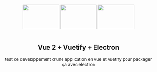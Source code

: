 <br>
<div align="center">
  <img height="80px" width="120px" src="https://cdn.jsdelivr.net/gh/devicons/devicon/icons/vuejs/vuejs-original.svg" />
  <img height="80px" width="120px" src="https://cdn.jsdelivr.net/gh/devicons/devicon/icons/vuetify/vuetify-original.svg" />
  <img height="80px" width="120px" src="https://cdn.jsdelivr.net/gh/devicons/devicon/icons/electron/electron-original.svg" />
</div>
<br>

<div align="center">
  <h2>Vue 2 + Vuetify + Electron</h2>
</div>

<div align="center">
  <p>test de développement d'une application en vue et vuetify pour packager ça avec electron</p>
</div>
